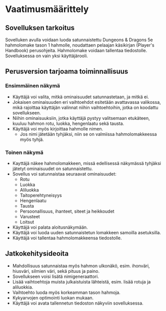 # Vaatimusmäärittely

## Sovelluksen tarkoitus

Sovelluken avulla voidaan luoda satunnaistettu Dungeons & Dragons 5e hahmolomake tason 1 hahmolle, noudattaen pelaajan käsikirjan (Player's Handbook) perusohjeita. Hahmolomake voidaan tallentaa tiedostolle. Sovelluksessa on vain yksi käyttäjärooli.

## Perusversion tarjoama toiminnallisuus

### Ensimmäinen näkymä
- Käyttäjä voi valita, mitkä ominaisuudet satunnastetaan, ja mitkä ei.
- Jokaisen ominaisuuden eri vaihtoehdot esitetään avattavassa valikossa, mikä rajoittaa käyttäjän valinnat niihin vaihtoehtoihin, jotka on koodattu sovellukseen.
- Niihin ominaisuuksiin, jotka käyttäjä pystyy valitsemaan etukäteen, kuuluu hahmon rotu, luokka, hengenlaatu sekä tausta.
- Käyttäjä voi myös kirjoittaa hahmolle nimen.
  - Jos nimi jätetään tyhjäksi, niin se on valmiissa hahmolomakkeessa myös tyhjä.

### Toinen näkymä
- Kayttäjä näkee hahmolomakkeen, missä edellisessä näkymässä tyhjäksi jätetyt ominaisuudet on satunnaistettu.
- Sovellus voi satunnaistaa seuraavat ominaisuudet:
  - Rotu
  - Luokka
  - Aliluokka
  - Taitoperehtyneisyys
  - Hengenlaatu
  - Tausta
  - Persoonallisuus, ihanteet, siteet ja heikkoudet
  - Varusteet
  - Loitsut
- Käyttäjä voi palata aloitusnäkymään.
- Käyttäjä voi luoda uuden satunnaistetun lomakkeen samoilla asetuksilla.
- Käyttäjä voi tallentaa hahmolomakkeensa tiedostolle.

## Jatkokehitysideoita

- Mahdollisuus satunnaistaa myös hahmon ulkonäkö, esim. ihonväri, hiusväri, silmien väri, sekä pituus ja paino.
- Sovellukseen voisi lisätä nimigeneraattori.
- Lisää vaihtoehtoja muista julkaistuista lähteistä, esim. lisää rotuja ja aliluokkia.
- Vaihtoehto luoda myös korkeamman tason hahmoja.
- Kykyarvojen optimointi luokan mukaan.
- Käyttäjä voi avata tallennetun tiedoston näkyviin sovelluksessa.
